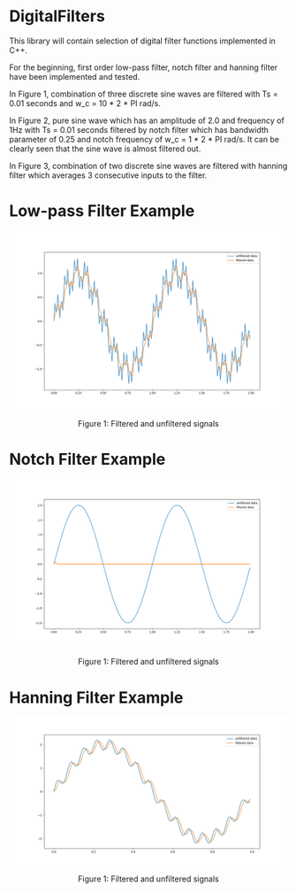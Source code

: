 # DigitalFilters
This library will contain selection of digital filter functions implemented in C++.
 
For the beginning, first order low-pass filter, notch filter and hanning filter have been implemented and tested.

In Figure 1, combination of three discrete sine waves are filtered with Ts = 0.01 seconds and w_c = 10 * 2 * PI rad/s.

In Figure 2, pure sine wave which has an amplitude of 2.0 and frequency of 1Hz with Ts = 0.01 seconds filtered by notch filter which has bandwidth parameter of 0.25 and notch frequency of w_c = 1 * 2 * PI rad/s. It can be clearly seen that the sine wave is almost filtered out.

In Figure 3, combination of two discrete sine waves are filtered with hanning filter which averages 3 consecutive inputs to the filter.

# Low-pass Filter Example
![Example](/LowPassFilter/example.png)
<p align="center">Figure 1: Filtered and unfiltered signals</p>

# Notch Filter Example
![Example](/NotchFilter/example.png)
<p align="center">Figure 1: Filtered and unfiltered signals</p>

# Hanning Filter Example
![Example](/HanningFilter/example.png)
<p align="center">Figure 1: Filtered and unfiltered signals</p>
